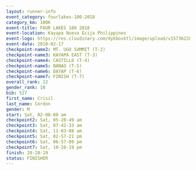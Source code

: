 ```yaml
---
layout: runner-info 
event_category: fourlakes-100-2018 
category_km: 100K 
event-title: FOUR LAKES 100 2018 
event-location: Kayapa Nueva Ecija Philippines 
event-logo: https://res.cloudinary.com/dykbosktl/image/upload/v1573622832/Logo/logo_1_hdutmh.jpg 
event-date: 2018-02-17 
checkpoint-name2: MT. UGO SUMMIT (T-2) 
checkpoint-name3: KAYAPA EAST (T-3) 
checkpoint-name4: CASTILLO (T-4) 
checkpoint-name5: BANAO (T-5) 
checkpoint-name6: DAYAP (T-6) 
checkpoint-name7: FINISH (T-7) 
overall_rank: 12
gender_rank: 10
bib: 527
first_name: Crisil
last_name: Cordon
gender: M
start: Sat, 02-00-00 am
checkpoint2: Sat, 05-20-49 am
checkpoint3: Sat, 07-42-33 am
checkpoint4: Sat, 11-03-08 am
checkpoint5: Sat, 02-57-21 pm
checkpoint6: Sat, 06-57-09 pm
checkpoint7: Sat, 10-28-19 pm
finish: 20-28-19
status: FINISHER
---
```

